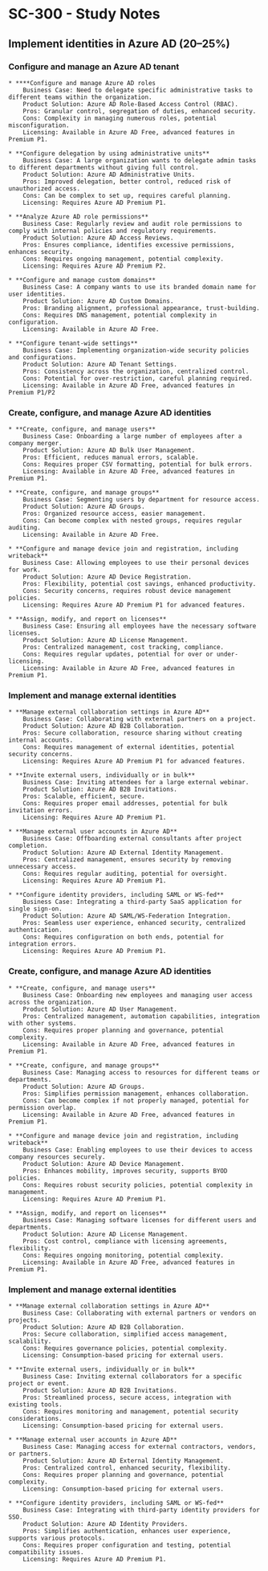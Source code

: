 # SC-300 - Study Notes  

## Implement identities in Azure AD (20–25%)

### Configure and manage an Azure AD tenant

    * ****Configure and manage Azure AD roles
        Business Case: Need to delegate specific administrative tasks to different teams within the organization.
        Product Solution: Azure AD Role-Based Access Control (RBAC).
        Pros: Granular control, segregation of duties, enhanced security.
        Cons: Complexity in managing numerous roles, potential misconfiguration.
        Licensing: Available in Azure AD Free, advanced features in Premium P1.

    * **Configure delegation by using administrative units**
        Business Case: A large organization wants to delegate admin tasks to different departments without giving full control.
        Product Solution: Azure AD Administrative Units.
        Pros: Improved delegation, better control, reduced risk of unauthorized access.
        Cons: Can be complex to set up, requires careful planning.
        Licensing: Requires Azure AD Premium P1.

    * **Analyze Azure AD role permissions**
        Business Case: Regularly review and audit role permissions to comply with internal policies and regulatory requirements.
        Product Solution: Azure AD Access Reviews.
        Pros: Ensures compliance, identifies excessive permissions, enhances security.
        Cons: Requires ongoing management, potential complexity.
        Licensing: Requires Azure AD Premium P2.

    * **Configure and manage custom domains**
        Business Case: A company wants to use its branded domain name for user identities.
        Product Solution: Azure AD Custom Domains.
        Pros: Branding alignment, professional appearance, trust-building.
        Cons: Requires DNS management, potential complexity in configuration.
        Licensing: Available in Azure AD Free.

    * **Configure tenant-wide settings**
        Business Case: Implementing organization-wide security policies and configurations.
        Product Solution: Azure AD Tenant Settings.
        Pros: Consistency across the organization, centralized control.
        Cons: Potential for over-restriction, careful planning required.
        Licensing: Available in Azure AD Free, advanced features in Premium P1/P2

### Create, configure, and manage Azure AD identities

    * **Create, configure, and manage users**
        Business Case: Onboarding a large number of employees after a company merger.
        Product Solution: Azure AD Bulk User Management.
        Pros: Efficient, reduces manual errors, scalable.
        Cons: Requires proper CSV formatting, potential for bulk errors.
        Licensing: Available in Azure AD Free, advanced features in Premium P1.

    * **Create, configure, and manage groups**
        Business Case: Segmenting users by department for resource access.
        Product Solution: Azure AD Groups.
        Pros: Organized resource access, easier management.
        Cons: Can become complex with nested groups, requires regular auditing.
        Licensing: Available in Azure AD Free.

    * **Configure and manage device join and registration, including writeback**
        Business Case: Allowing employees to use their personal devices for work.
        Product Solution: Azure AD Device Registration.
        Pros: Flexibility, potential cost savings, enhanced productivity.
        Cons: Security concerns, requires robust device management policies.
        Licensing: Requires Azure AD Premium P1 for advanced features.

    * **Assign, modify, and report on licenses**
        Business Case: Ensuring all employees have the necessary software licenses.
        Product Solution: Azure AD License Management.
        Pros: Centralized management, cost tracking, compliance.
        Cons: Requires regular updates, potential for over or under-licensing.
        Licensing: Available in Azure AD Free, advanced features in Premium P1.

### Implement and manage external identities

    * **Manage external collaboration settings in Azure AD**
        Business Case: Collaborating with external partners on a project.
        Product Solution: Azure AD B2B Collaboration.
        Pros: Secure collaboration, resource sharing without creating internal accounts.
        Cons: Requires management of external identities, potential security concerns.
        Licensing: Requires Azure AD Premium P1 for advanced features.

    * **Invite external users, individually or in bulk**
        Business Case: Inviting attendees for a large external webinar.
        Product Solution: Azure AD B2B Invitations.
        Pros: Scalable, efficient, secure.
        Cons: Requires proper email addresses, potential for bulk invitation errors.
        Licensing: Requires Azure AD Premium P1.

    * **Manage external user accounts in Azure AD**
        Business Case: Offboarding external consultants after project completion.
        Product Solution: Azure AD External Identity Management.
        Pros: Centralized management, ensures security by removing unnecessary access.
        Cons: Requires regular auditing, potential for oversight.
        Licensing: Requires Azure AD Premium P1.

    * **Configure identity providers, including SAML or WS-fed**
        Business Case: Integrating a third-party SaaS application for single sign-on.
        Product Solution: Azure AD SAML/WS-Federation Integration.
        Pros: Seamless user experience, enhanced security, centralized authentication.
        Cons: Requires configuration on both ends, potential for integration errors.
        Licensing: Requires Azure AD Premium P1.

   ### Create, configure, and manage Azure AD identities

    * **Create, configure, and manage users**
        Business Case: Onboarding new employees and managing user access across the organization.
        Product Solution: Azure AD User Management.
        Pros: Centralized management, automation capabilities, integration with other systems.
        Cons: Requires proper planning and governance, potential complexity.
        Licensing: Available in Azure AD Free, advanced features in Premium P1.

    * **Create, configure, and manage groups**
        Business Case: Managing access to resources for different teams or departments.
        Product Solution: Azure AD Groups.
        Pros: Simplifies permission management, enhances collaboration.
        Cons: Can become complex if not properly managed, potential for permission overlap.
        Licensing: Available in Azure AD Free, advanced features in Premium P1.

    * **Configure and manage device join and registration, including writeback**
        Business Case: Enabling employees to use their devices to access company resources securely.
        Product Solution: Azure AD Device Management.
        Pros: Enhances mobility, improves security, supports BYOD policies.
        Cons: Requires robust security policies, potential complexity in management.
        Licensing: Requires Azure AD Premium P1.

    * **Assign, modify, and report on licenses**
        Business Case: Managing software licenses for different users and departments.
        Product Solution: Azure AD License Management.
        Pros: Cost control, compliance with licensing agreements, flexibility.
        Cons: Requires ongoing monitoring, potential complexity.
        Licensing: Available in Azure AD Free, advanced features in Premium P1.

### Implement and manage external identities

    * **Manage external collaboration settings in Azure AD**
        Business Case: Collaborating with external partners or vendors on projects.
        Product Solution: Azure AD B2B Collaboration.
        Pros: Secure collaboration, simplified access management, scalability.
        Cons: Requires governance policies, potential complexity.
        Licensing: Consumption-based pricing for external users.

    * **Invite external users, individually or in bulk**
        Business Case: Inviting external collaborators for a specific project or event.
        Product Solution: Azure AD B2B Invitations.
        Pros: Streamlined process, secure access, integration with existing tools.
        Cons: Requires monitoring and management, potential security considerations.
        Licensing: Consumption-based pricing for external users.

    * **Manage external user accounts in Azure AD**
        Business Case: Managing access for external contractors, vendors, or partners.
        Product Solution: Azure AD External Identity Management.
        Pros: Centralized control, enhanced security, flexibility.
        Cons: Requires proper planning and governance, potential complexity.
        Licensing: Consumption-based pricing for external users.

    * **Configure identity providers, including SAML or WS-fed**
        Business Case: Integrating with third-party identity providers for SSO.
        Product Solution: Azure AD Identity Providers.
        Pros: Simplifies authentication, enhances user experience, supports various protocols.
        Cons: Requires proper configuration and testing, potential compatibility issues.
        Licensing: Requires Azure AD Premium P1.
